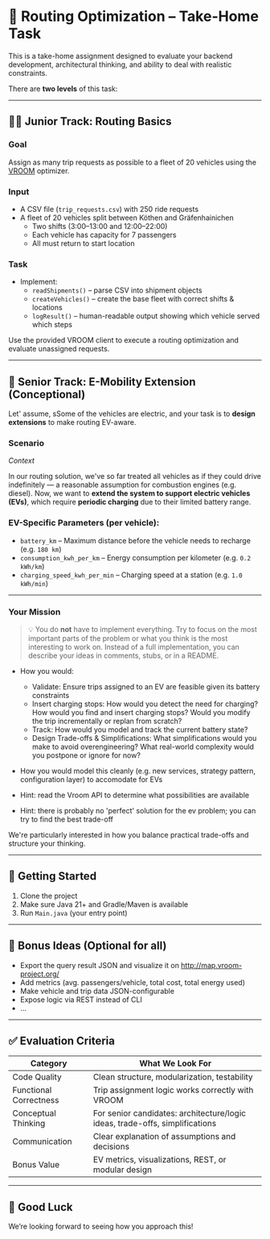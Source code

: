 # 🚗 Routing Optimization – Take-Home Task

This is a take-home assignment designed to evaluate your backend development, architectural thinking, and ability to deal with realistic constraints.

There are **two levels** of this task:

---

## 🧑‍💻 Junior Track: Routing Basics

### Goal
Assign as many trip requests as possible to a fleet of 20 vehicles using the [VROOM](https://github.com/VROOM-Project/vroom) optimizer.

### Input
- A CSV file (`trip_requests.csv`) with 250 ride requests
- A fleet of 20 vehicles split between Köthen and Gräfenhainichen
    - Two shifts (3:00–13:00 and 12:00–22:00)
    - Each vehicle has capacity for 7 passengers
    - All must return to start location

### Task
- Implement:
    - `readShipments()` – parse CSV into shipment objects
    - `createVehicles()` – create the base fleet with correct shifts & locations
    - `logResult()` – human-readable output showing which vehicle served which steps

Use the provided VROOM client to execute a routing optimization and evaluate unassigned requests.

---

## 🧠 Senior Track: E-Mobility Extension (Conceptional)

Let' assume, sSome of the vehicles are electric, and your task is to **design extensions** to make routing EV-aware.

### Scenario

*Context*


In our routing solution, we've so far treated all vehicles as if they could drive indefinitely — a reasonable assumption for combustion engines (e.g. diesel). Now, we want to **extend the system to support electric vehicles (EVs)**, which require **periodic charging** due to their limited battery range.

### EV-Specific Parameters (per vehicle):

- `battery_km` – Maximum distance before the vehicle needs to recharge (e.g. `180 km`)
- `consumption_kwh_per_km` – Energy consumption per kilometer (e.g. `0.2 kWh/km`)
- `charging_speed_kwh_per_min` – Charging speed at a station (e.g. `1.0 kWh/min`)

---
### Your Mission

> 💡 You do **not** have to implement everything. Try to focus on the most important parts of the problem or what 
> you think is the most interesting to work on. Instead of a full implementation, you can describe your ideas 
> in comments, stubs, or in a README. 


- How you would:
    - Validate: Ensure trips assigned to an EV are feasible given its battery constraints
    - Insert charging stops: How would you detect the need for charging? How would you find and insert charging stops? Would you modify the trip incrementally or replan from scratch?
    - Track: How would you model and track the current battery state?
    - Design Trade-offs & Simplifications: What simplifications would you make to avoid overengineering? What real-world complexity would you postpone or ignore for now?

- How you would model this cleanly (e.g. new services, strategy pattern, configuration layer) to accomodate for EVs
- Hint: read the Vroom API to determine what possibilities are available
- Hint: there is probably no 'perfect' solution for the ev problem; you can try to find the best trade-off

We're particularly interested in how you balance practical trade-offs and structure your thinking.

---

## 🚀 Getting Started

1. Clone the project
2. Make sure Java 21+ and Gradle/Maven is available
3. Run `Main.java` (your entry point)

---

## 🧪 Bonus Ideas (Optional for all)

- Export the query result JSON and visualize it on http://map.vroom-project.org/
- Add metrics (avg. passengers/vehicle, total cost, total energy used)
- Make vehicle and trip data JSON-configurable
- Expose logic via REST instead of CLI
- ...

---

## ✅ Evaluation Criteria

| Category               | What We Look For                                                             |
|------------------------|------------------------------------------------------------------------------|
| Code Quality           | Clean structure, modularization, testability                                 |
| Functional Correctness | Trip assignment logic works correctly with VROOM                             |
| Conceptual Thinking    | For senior candidates: architecture/logic ideas, trade-offs, simplifications |
| Communication          | Clear explanation of assumptions and decisions                               |
| Bonus Value            | EV metrics, visualizations, REST, or modular design                          |

---

## 🙌 Good Luck
We’re looking forward to seeing how you approach this!
